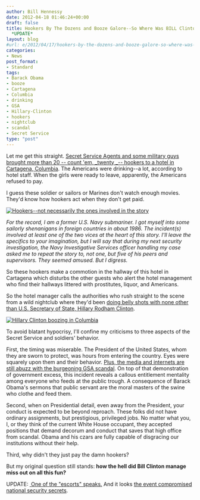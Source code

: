 ```yaml
---
author: Bill Hennessy
date: 2012-04-18 01:46:24+00:00
draft: false
title: Hookers By The Dozens and Booze Galore--So Where Was BILL Clinton In All This?
  *UPDATE*
layout: blog
#url: e/2012/04/17/hookers-by-the-dozens-and-booze-galore-so-where-was-bill-clinton-in-all-this/
categories:
- News
post_format:
- Standard
tags:
- Barack Obama
- booze
- Cartagena
- Columbia
- drinking
- GSA
- Hillary-Clinton
- hookers
- nightclub
- scandal
- Secret Service
type: "post"
---
```


Let me get this straight. [Secret Service Agents and some military guys brought more than 20 -- count 'em, _twenty _-- hookers to a hotel in Cartagena, Columbia](https://apnews.myway.com/article/20120417/D9U6VP300.html). The Americans were drinking--a lot, according to hotel staff. When the girls were ready to leave, apparently, the Americans refused to pay.

I guess these soldier or sailors or Marines don't watch enough movies. They'd know how hookers act when they don't get paid.

[![Hookers--not necessarily the ones involved in the story](https://ludicrite.files.wordpress.com/2012/04/hookers.jpg)
](https://ludicrite.files.wordpress.com/2012/04/hookers.jpg)

_For the record, I am a former U.S. Navy submariner. I got myself into some sailorly shenanigans in foreign countries in about 1986. The incident(s) involved at least one of the two vices at the heart of this story. I'll leave the specifics to your imagination, but I will say that during my next security investigation, the Navy Investigative Services officer handling my case asked me to repeat the story to, not one, but five of his peers and supervisors. They seemed amused. But I digress._

So these hookers make a commotion in the hallway of this hotel in Cartagena which disturbs the other guests who alert the hotel management who find their hallways littered with prostitutes, liquor, and Americans.

So the hotel manager calls the authorities who rush straight to the scene from a wild nightclub where they'd been [doing belly shots with none other than U.S. Secretary of State, Hillary Rodham Clinton](https://www.allvoices.com/contributed-news/11940758-us-secretary-hillary-clinton-goes-night-out-in-columbia-images).

[![Hillary Clinton boozing in Columbia](https://ludicrite.files.wordpress.com/2012/04/91608465-hillary-clinton.jpg)
](https://ludicrite.files.wordpress.com/2012/04/91608465-hillary-clinton.jpg)

To avoid blatant hypocrisy, I'll confine my criticisms to three aspects of the Secret Service and soldiers' behavior.

First, the timing was miserable. The President of the United States, whom they are sworn to protect, was hours from entering the country. Eyes were squarely upon them and their behavior. [Plus, the media and internets are still abuzz with the burgeoning GSA scandal](https://www.foxnews.com/on-air/on-the-record/2012/04/10/gsa-scandal-partys-over-culture-lavish-government-gone-wild-taxpayers-expense). On top of that demonstration of government excess, this incident reveals a callous entitlement mentality among everyone who feeds at the public trough. A consequence of Barack Obama's sermons that public servant are the moral masters of the swine who clothe and feed them.

Second, when on Presidential detail, even away from the President, your conduct is expected to be beyond reproach. These folks did not have ordinary assignments, but prestigious, privileged jobs. No matter what you, I, or they think of the current White House occupant, they accepted positions that demand decorum and conduct that saves that high office from scandal. Obama and his czars are fully capable of disgracing our institutions without their help.

Third, why didn't they just pay the damn hookers?

But my original question still stands: **how the hell did Bill Clinton manage miss out on all this fun?**

UPDATE: [ One of the "escorts" speaks.](https://www.businessinsider.com/colombian-prostitute-speaks-here-are-the-details-of-my-encounter-with-the-secret-service-2012-4) And it looks [the event compromised national security secrets](https://www.businessinsider.com/bombshell-colombian-prostitutes-had-contact-with-sensitive-security-info-2012-4).
